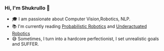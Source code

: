 ### Hi, I'm Shukrullo 👋


- 🎓 I am passionate about Computer Vision,Robotics, NLP.
- 📚 I'm currently reading [Probabilistic Robotics](https://docs.ufpr.br/~danielsantos/ProbabilisticRobotics.pdf) and [Underactuated Robotics](http://underactuated.csail.mit.edu/)
- 😅 Sometimes, I turn into a hardcore perfectionist, I set unrealistic goals and SUFFER. 


